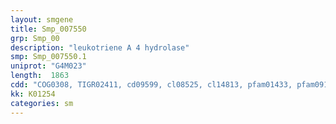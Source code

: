```yaml
---
layout: smgene
title: Smp_007550
grp: Smp_00
description: "leukotriene A 4 hydrolase"
smp: Smp_007550.1
uniprot: "G4M023"
length:  1863
cdd: "COG0308, TIGR02411, cd09599, cl08525, cl14813, pfam01433, pfam09127, pfam13485"
kk: K01254
categories: sm
---
```

